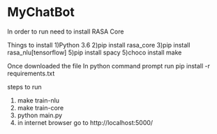 # MyChatBot
In order to run need to install RASA Core

Things to install
1)Python 3.6
2)pip install rasa_core
3)pip install rasa_nlu[tensorflow]
5)pip install spacy
5)choco install make

Once downloaded the file
In python command prompt run pip install -r requirements.txt

steps to run
1) make train-nlu
2) make train-core
3) python main.py
4) in internet browser go to http://localhost:5000/
